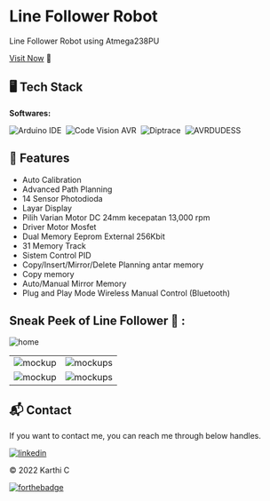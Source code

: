 # Line Follower Robot
Line Follower Robot using Atmega238PU

[Visit Now](https://instagramernstack.herokuapp.com/) 🚀

## 🖥️ Tech Stack
**Softwares:**

![Arduino IDE](https://img.shields.io/badge/Arduino%20IDE-20232A?style=for-the-badge&logo=Arduino&logoColor=61DAFB)&nbsp;
![Code Vision AVR](https://img.shields.io/badge/Code%20Vision%20AVR-CA4245?style=for-the-badge&logo=CodeVisionAVR&logoColor=white)&nbsp;
![Diptrace](https://img.shields.io/badge/Diptrace-593D88?style=for-the-badge&logo=Diptrace&logoColor=white)&nbsp;
![AVRDUDESS](https://img.shields.io/badge/AVRDUDESS-38B2AC?style=for-the-badge&logo=AVRDUDESS&logoColor=white)&nbsp;



## 🚀 Features
- Auto Calibration
- Advanced Path Planning
- 14 Sensor Photodioda
- Layar Display
- Pilih Varian Motor DC 24mm kecepatan 13,000 rpm
- Driver Motor Mosfet
- Dual Memory Eeprom External 256Kbit
- 31 Memory Track
- Sistem Control PID
- Copy/Insert/Mirror/Delete Planning antar memory
- Copy memory
- Auto/Manual Mirror Memory
- Plug and Play Mode Wireless Manual Control (Bluetooth)


## Sneak Peek of Line Follower 🙈 :
![home](https://user-images.githubusercontent.com/64949957/159116089-cfc2b4c5-dc7d-4d4b-a0c8-668f89ce5412.png)

<table>
  <tr>
    <td><img src="https://user-images.githubusercontent.com/64949957/159116105-15b9425c-1fec-4a52-84ba-cf97eef93891.png" alt="mockup" /></td>
    <td><img src="https://user-images.githubusercontent.com/64949957/159116112-1c7dec3e-0f3a-45a8-83d3-6d6b9ee1d5de.png" alt="mockups" /></td>
  </tr>
  <tr>
    <td><img src="https://user-images.githubusercontent.com/64949957/159116115-46f15626-372d-4349-8ef4-a04a70600dcc.png" alt="mockup" /></td>
    <td><img src="https://user-images.githubusercontent.com/64949957/159116118-ac3d261b-eb50-4a7b-a8e6-cd1a0f5720de.png" alt="mockups" /></td>
  </tr>
</table>

<h2>📬 Contact</h2>

If you want to contact me, you can reach me through below handles.

[![linkedin](https://img.shields.io/badge/LinkedIn-0077B5?style=for-the-badge&logo=linkedin&logoColor=white)](https://www.linkedin.com/in/jigar-sable)

© 2022 Karthi C


[![forthebadge](https://forthebadge.com/images/badges/built-with-love.svg)](https://forthebadge.com)
